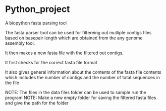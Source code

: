 # Python_project
A biopython fasta parsing tool 

The fasta parser tool can be used for filtereing out mutliple contigs files based on basepair length which are obtained from the any genome assembly tool.

It then makes a new fasta file with the filtered out contigs. 

It first checks for the correct fasta file format

It also gives general information about the contents of the fasta file contents which includes the number of contigs and the number of total sequences in the file

NOTE: The files in the data files folder can be used to sample run the program 
NOTE: Make a new empty folder for saving the filtered fasta files and give the path for the folder
